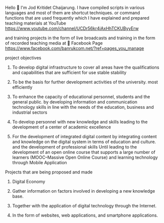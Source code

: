 <!---
worapod/worapod is a ✨ special ✨ repository because its `README.md` (this file) appears on your GitHub profile.
You can click the Preview link to take a look at your changes.
--->

Hello 👋 I'm Jod Kritidet Chaijarung.
I have compiled scripts in various languages and most of them are shortcut techniques. 
or command functions that are used frequently which I have explained and prepared teaching materials at
YouTube https://www.youtube.com/channel/UCDr56kr4iAxHhTCKUByyErw

and training projects in the form of live broadcasts and training in the form of recorded teaching media at 🌱
Facebook Page https://www.facebook.com/banrukcom.net/?ref=pages_you_manage

project objectives

1. To develop digital infrastructure to cover all areas have the qualifications and capabilities that are sufficient for use stable stability

2. To be the basis for further development activities of the university. most efficiently

3. To enhance the capacity of educational personnel, students and the general public.
   by developing information and communication technology skills in line with the needs of the education, business and industrial sectors
   
4. To develop personnel with new knowledge and skills leading to the development of a center of academic excellence

3. For the development of integrated digital content by integrating content and knowledge on the digital system in terms of education and culture.
   and the development of professional skills Until leading to the development of an open online course that supports a large number of learners
   (MOOC–Massive Open Online Course) and learning technology through Mobile Application


Projects that are being proposed and made
1. Digital Economy

2. Gather information on factors involved in developing a new knowledge base.

3. Together with the application of digital technology through the Internet.

4. In the form of websites, web applications, and smartphone applications.


